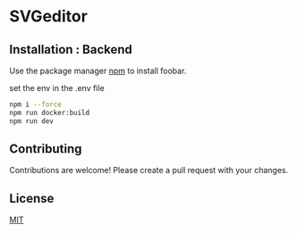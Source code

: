 # SVGeditor

## Installation : Backend

Use the package manager [npm](https://www.npmjs.com/) to install foobar.

<!-- config the env -->
set the env in the .env file

```bash
npm i --force
npm run docker:build
npm run dev
```

## Contributing

Contributions are welcome! Please create a pull request with your changes.

## License

[MIT](https://choosealicense.com/licenses/mit/)